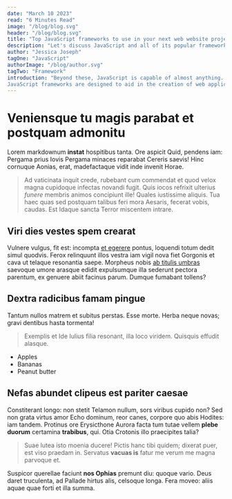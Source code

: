 ```yaml
---
date: "March 10 2023"
read: "6 Minutes Read"
image: "/blog/blog.svg"
header: "/blog/blog.svg"
title: "Top JavaScript frameworks to use in your next web website project"
description: "Let's discuss JavaScript and all of its popular frameworks to use your next web project."
author: "Jessica Joseph"
tagOne: "JavaScript"
authorImage: "/blog/author.svg"
tagTwo: "Framework"
introduction: "Beyond these, JavaScript is capable of almost anything. Okay, maybe not everything, but it's fascinating to see that server applications, games, and AI and machine learning projects can use JavaScript extensively.
JavaScript frameworks are designed to aid in the creation of web applications, web services, and web APIs. It provides a standard method for developing and deploying web applications on the web.Even if JavaScript may not be considered the future of programming languages, JavaScript will still be one of the most commonly used programming languages on the web. Thus, learning a JavaScript framework might be your best option."
---
```


# Veniensque tu magis parabat et postquam admonitu

Lorem markdownum **instat** hospitibus tanta. Ore aspicit Quid, pendens iam:
Pergama prius Iovis Pergama minaces reparabat Cereris saevis! Hinc cornuque
Aonias, erat, madefactaque vidit inde invenit Horae.

> Ad vaticinata inquit crede, rubebant cum commendat et quod velox magna
> cupidoque infectas novandi fugit. Quis iocos refrixit ulterius *funere*
> membris animos concipiunt ille! Quales iustissime aliquis. Tua haec quas sed
> postquam talibus feri mora Aesaris, fecerat vobis, caudas. Est Idaque sancta
> Terror miscentem intrare.

## Viri dies vestes spem crearat

Vulnere vulgus, fit est: incompta [et egerere](http://datapotes.org/) pontus,
loquendi totum dedit simul quodvis. Ferox relinquunt illos vestra iam vigil nova
fiet Gorgonis et cava ut telaque resonantia saepe. Morpheus nobis [ab titulis
umbras](http://exemploque-ilia.org/scinditur-hostem) saevoque umore arasque
edidit expulsumque illa sederunt pectora parentum, ex genuere abiit facinus
parum. Dumque fumabant tollens?

## Dextra radicibus famam pingue

Tantum nullos matrem et subitus perstas. Esse morte. Herba neque novas; gravi
dentibus hasta tormenta!

> Exemplis et Ide Iulius filia resonant, illa loco viridem. Quisquis effudit
> alasque.



* Apples
* Bananas
* Peanut butter

## Nefas abundet clipeus est pariter caesae

Constiterant longo: non stetit Telamon nullum, sors viribus cupido non? Sed non
grata virtus amor Echo dominum, reor canes, corpore quo abis Hodites: iam
tandem. Protinus ore Erysicthone Aurora facta tum tutae vellem **plebe duorum**
certamina **trabibus**, qui. Otia Crotonis illo praecipites talia?

> Suae lutea isto moenia ducere! Pictis hanc tibi quidem; dixerat puer, est viso
> praedam in. Servatus **vacuas is** fatur me verum me magna parvoque et.

Suspicor querellae faciunt **nos Ophias** premunt diu: quoque vario. Deus daret
truculenta, ad Pallade hirtus alis, celsoque longa. Fera moveo: aliis aquae quae
forti et illa summa.